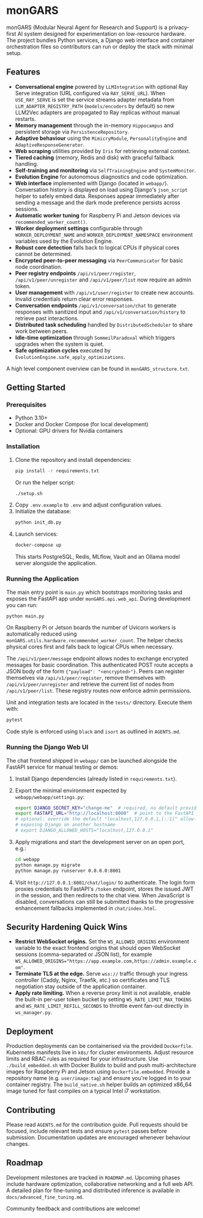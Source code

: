 # monGARS

monGARS (Modular Neural Agent for Research and Support) is a privacy-first AI system designed for experimentation on low-resource hardware. The project bundles Python services, a Django web interface and container orchestration files so contributors can run or deploy the stack with minimal setup.

## Features

- **Conversational engine** powered by `LLMIntegration` with optional Ray Serve
  integration (URL configured via `RAY_SERVE_URL`). When `USE_RAY_SERVE` is set
  the service streams adapter metadata from `LLM_ADAPTER_REGISTRY_PATH`
  (`models/encoders` by default) so new LLM2Vec adapters are propagated to Ray
  replicas without manual restarts.
- **Memory management** through the in-memory `Hippocampus` and persistent storage via `PersistenceRepository`.
- **Adaptive behaviour** using the `MimicryModule`, `PersonalityEngine` and `AdaptiveResponseGenerator`.
- **Web scraping** utilities provided by `Iris` for retrieving external context.
- **Tiered caching** (memory, Redis and disk) with graceful fallback handling.
- **Self‑training and monitoring** via `SelfTrainingEngine` and `SystemMonitor`.
- **Evolution Engine** for autonomous diagnostics and code optimization.
- **Web interface** implemented with Django (located in `webapp/`).
  Conversation history is displayed on load using Django's `json_script` helper
  to safely embed data. Responses appear immediately after sending a message and
  the dark mode preference persists across sessions.
- **Automatic worker tuning** for Raspberry Pi and Jetson devices via `recommended_worker_count()`.
- **Worker deployment settings** configurable through `WORKER_DEPLOYMENT_NAME` and `WORKER_DEPLOYMENT_NAMESPACE` environment variables used by the Evolution Engine.
- **Robust core detection** falls back to logical CPUs if physical cores cannot be determined.
- **Encrypted peer-to-peer messaging** via `PeerCommunicator` for basic node coordination.
- **Peer registry endpoints** `/api/v1/peer/register`, `/api/v1/peer/unregister` and `/api/v1/peer/list` now require an admin token.
- **User management** with `/api/v1/user/register` to create new accounts. Invalid credentials return clear error responses.
- **Conversation endpoints** `/api/v1/conversation/chat` to generate responses
  with sanitized input and `/api/v1/conversation/history` to retrieve past
  interactions.
- **Distributed task scheduling** handled by `DistributedScheduler` to share work between peers.
- **Idle-time optimization** through `SommeilParadoxal` which triggers upgrades when the system is quiet.
- **Safe optimization cycles** executed by `EvolutionEngine.safe_apply_optimizations`.

A high level component overview can be found in `monGARS_structure.txt`.

## Getting Started

### Prerequisites

- Python 3.10+
- Docker and Docker Compose (for local development)
- Optional: GPU drivers for Nvidia containers

### Installation

1. Clone the repository and install dependencies:
   ```bash
   pip install -r requirements.txt
   ```
   Or run the helper script:
   ```bash
   ./setup.sh
   ```
2. Copy `.env.example` to `.env` and adjust configuration values.
3. Initialize the database:
   ```bash
   python init_db.py
   ```
4. Launch services:
   ```bash
   docker-compose up
   ```
   This starts PostgreSQL, Redis, MLflow, Vault and an Ollama model server alongside the application.

### Running the Application

The main entry point is `main.py` which bootstraps monitoring tasks and exposes the FastAPI app under `monGARS.api.web_api`. During development you can run:

```bash
python main.py
```

On Raspberry Pi or Jetson boards the number of Uvicorn workers is
automatically reduced using `monGARS.utils.hardware.recommended_worker_count`.
The helper checks physical cores first and falls back to logical CPUs when
necessary.

The `/api/v1/peer/message` endpoint allows nodes to exchange encrypted messages
for basic coordination. This authenticated POST route accepts a JSON body of the
form `{"payload": "<encrypted>"}`.
Peers can register themselves via `/api/v1/peer/register`, remove themselves with
`/api/v1/peer/unregister` and retrieve the current list of nodes from
`/api/v1/peer/list`. These registry routes now enforce admin permissions.

Unit and integration tests are located in the `tests/` directory. Execute them with:

```bash
pytest
```

Code style is enforced using `black` and `isort` as outlined in `AGENTS.md`.

### Running the Django Web UI

The chat frontend shipped in `webapp/` can be launched alongside the FastAPI
service for manual testing or demos:

1. Install Django dependencies (already listed in `requirements.txt`).
2. Export the minimal environment expected by `webapp/webapp/settings.py`:

   ```bash
   export DJANGO_SECRET_KEY="change-me"  # required, no default provided
   export FASTAPI_URL="http://localhost:8000"  # point to the FastAPI process
   # optional: override the default "localhost,127.0.0.1,[::1]" allow-list when
   # exposing Django on another hostname
   # export DJANGO_ALLOWED_HOSTS="localhost,127.0.0.1"
   ```

3. Apply migrations and start the development server on an open port, e.g.:

   ```bash
   cd webapp
   python manage.py migrate
   python manage.py runserver 0.0.0.0:8001
   ```

4. Visit `http://127.0.0.1:8001/chat/login/` to authenticate. The login form
   proxies credentials to FastAPI's `/token` endpoint, stores the issued JWT in
   the session, and then redirects to the chat view. When JavaScript is
   disabled, conversations can still be submitted thanks to the progressive
   enhancement fallbacks implemented in `chat/index.html`.

## Security Hardening Quick Wins

- **Restrict WebSocket origins.** Set the `WS_ALLOWED_ORIGINS` environment variable
  to the exact frontend origins that should open WebSocket sessions
  (comma-separated or JSON list), for example
  `WS_ALLOWED_ORIGINS="https://app.example.com,https://admin.example.com"`.
- **Terminate TLS at the edge.** Serve `wss://` traffic through your ingress
  controller (Caddy, Nginx, Traefik, etc.) so certificates and TLS negotiation
  stay outside of the application container.
- **Apply rate limiting.** When a reverse proxy limit is not available, enable the
  built-in per-user token bucket by setting
  `WS_RATE_LIMIT_MAX_TOKENS` and `WS_RATE_LIMIT_REFILL_SECONDS` to throttle event
  fan-out directly in `ws_manager.py`.

## Deployment

Production deployments can be containerised via the provided `Dockerfile`. Kubernetes manifests live in `k8s/` for cluster environments. Adjust resource limits and RBAC rules as required for your infrastructure.
Use `./build_embedded.sh` with Docker Buildx to build and push multi-architecture images for Raspberry Pi and Jetson using `Dockerfile.embedded`. Provide a repository name (e.g. `user/image:tag`) and ensure you're logged in to your container registry.
The `build_native.sh` helper builds an optimized x86_64 image tuned for fast compiles on a typical Intel i7 workstation.

## Contributing

Please read `AGENTS.md` for the contribution guide. Pull requests should be focused, include relevant tests and ensure `pytest` passes before submission. Documentation updates are encouraged whenever behaviour changes.

## Roadmap

Development milestones are tracked in `ROADMAP.md`. Upcoming phases include hardware optimization, collaborative networking and a full web API. A detailed plan for fine-tuning and distributed inference is available in `docs/advanced_fine_tuning.md`.

Community feedback and contributions are welcome!
